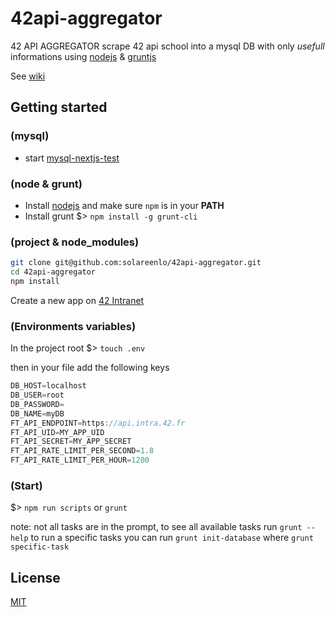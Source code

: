 # 42api-aggregator
42 API AGGREGATOR scrape 42 api school into a mysql DB with only *usefull* informations using [nodejs](https://nodejs.org/en/docs/) & [gruntjs](https://gruntjs.com/)

See [wiki](https://github.com/solareenlo/42api-aggregator/wiki)

## Getting started
### (mysql)
- start [mysql-nextjs-test](https://github.com/solareenlo/mysql-nextjs-test)

### (node & grunt)
- Install [nodejs](https://nodejs.org/) and make sure `npm` is in your **PATH**
- Install grunt $> `npm install -g grunt-cli`

### (project & node_modules)
```sh
git clone git@github.com:solareenlo/42api-aggregator.git
cd 42api-aggregator
npm install
```

Create a new app on [42 Intranet](https://profile.intra.42.fr/oauth/applications)

### (Environments variables)
In the project root $> `touch .env`

then in your file add the following keys
```gradle
DB_HOST=localhost
DB_USER=root
DB_PASSWORD=
DB_NAME=myDB
FT_API_ENDPOINT=https://api.intra.42.fr
FT_API_UID=MY_APP_UID
FT_API_SECRET=MY_APP_SECRET
FT_API_RATE_LIMIT_PER_SECOND=1.8
FT_API_RATE_LIMIT_PER_HOUR=1200
```

### (Start)
$> `npm run scripts` or `grunt`

note: not all tasks are in the prompt, to see all available tasks run `grunt --help`
to run a specific tasks you can run `grunt init-database` where `grunt specific-task`

## License
[MIT](LICENSE.md)
